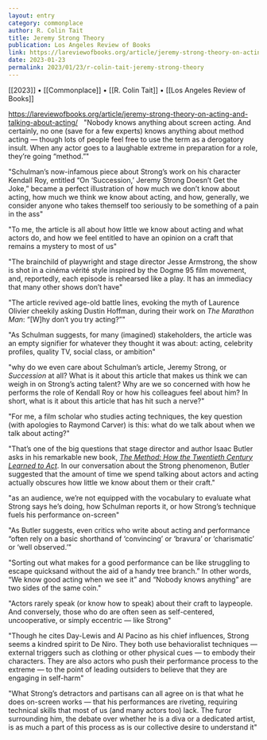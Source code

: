 ```yaml
---
layout: entry
category: commonplace
author: R. Colin Tait
title: Jeremy Strong Theory
publication: Los Angeles Review of Books
link: https://lareviewofbooks.org/article/jeremy-strong-theory-on-acting-and-talking-about-acting/
date: 2023-01-23
permalink: 2023/01/23/r-colin-tait-jeremy-strong-theory
---
```


[[2023]] • [[Commonplace]] • [[R. Colin Tait]] • [[Los Angeles Review of Books]]

https://lareviewofbooks.org/article/jeremy-strong-theory-on-acting-and-talking-about-acting/
 
"Nobody knows anything about screen acting. And certainly, no one (save for a few experts) knows anything about method acting — though lots of people feel free to use the term as a derogatory insult. When any actor goes to a laughable extreme in preparation for a role, they’re going “method.”"

"Schulman’s now-infamous piece about Strong’s work on his character Kendall Roy, entitled “On ‘Succession,’ Jeremy Strong Doesn’t Get the Joke,” became a perfect illustration of how much we don’t know about acting, how much we think we know about acting, and how, generally, we consider anyone who takes themself too seriously to be something of a pain in the ass"

"To me, the article is all about how little we know about acting and what actors do, and how we feel entitled to have an opinion on a craft that remains a mystery to most of us"

"The brainchild of playwright and stage director Jesse Armstrong, the show is shot in a cinéma vérité style inspired by the Dogme 95 film movement, and, reportedly, each episode is rehearsed like a play. It has an immediacy that many other shows don’t have"

"The article revived age-old battle lines, evoking the myth of Laurence Olivier cheekily asking Dustin Hoffman, during their work on *The Marathon Man*: “[W]hy don’t you try acting?”"

"As Schulman suggests, for many (imagined) stakeholders, the article was an empty signifier for whatever they thought it was about: acting, celebrity profiles, quality TV, social class, or ambition"

"why do we even care about Schulman’s article, Jeremy Strong, or *Succession* at all? What is it about this article that makes us think we can weigh in on Strong’s acting talent? Why are we so concerned with how he performs the role of Kendall Roy or how his colleagues feel about him? In short, what is it about this article that has hit such a nerve?"

"For me, a film scholar who studies acting techniques, the key question (with apologies to Raymond Carver) is this: what do we talk about when we talk about acting?"

"That’s one of the big questions that stage director and author Isaac Butler asks in his remarkable new book, [*The Method: How the Twentieth Century Learned to Act*](https://www.bloomsbury.com/us/method-9781635574784/). In our conversation about the Strong phenomenon, Butler suggested that the amount of time we spend talking about actors and acting actually obscures how little we know about them or their craft."

"as an audience, we’re not equipped with the vocabulary to evaluate what Strong says he’s doing, how Schulman reports it, or how Strong’s technique fuels his performance on-screen"

"As Butler suggests, even critics who write about acting and performance “often rely on a basic shorthand of ‘convincing’ or ‘bravura’ or ‘charismatic’ or ‘well observed.’"

"Sorting out what makes for a good performance can be like struggling to escape quicksand without the aid of a handy tree branch.” In other words, “We know good acting when we see it” and “Nobody knows anything” are two sides of the same coin."

"Actors rarely speak (or know how to speak) about their craft to laypeople. And conversely, those who do are often seen as self-centered, uncooperative, or simply eccentric — like Strong"

"Though he cites Day-Lewis and Al Pacino as his chief influences, Strong seems a kindred spirit to De Niro. They both use behavioralist techniques — external triggers such as clothing or other physical cues — to embody their characters. They are also actors who push their performance process to the extreme — to the point of leading outsiders to believe that they are engaging in self-harm"

"What Strong’s detractors and partisans can all agree on is that what he does on-screen works — that his performances are riveting, requiring technical skills that most of us (and many actors too) lack. The furor surrounding him, the debate over whether he is a diva or a dedicated artist, is as much a part of this process as is our collective desire to understand it"
